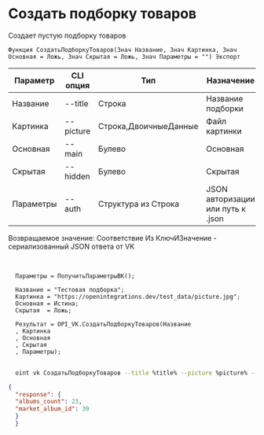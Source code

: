 ﻿---
sidebar_position: 3
---

# Создать подборку товаров
 Создает пустую подборку товаров



`Функция СоздатьПодборкуТоваров(Знач Название, Знач Картинка, Знач Основная = Ложь, Знач Скрытая = Ложь, Знач Параметры = "") Экспорт`

  | Параметр | CLI опция | Тип | Назначение |
  |-|-|-|-|
  | Название | --title | Строка | Название подборки |
  | Картинка | --picture | Строка,ДвоичныеДанные | Файл картинки |
  | Основная | --main | Булево | Основная |
  | Скрытая | --hidden | Булево | Скрытая |
  | Параметры | --auth | Структура из Строка | JSON авторизации или путь к .json |

  
  Возвращаемое значение:   Соответствие Из КлючИЗначение - сериализованный JSON ответа от VK

<br/>




```bsl title="Пример кода"
  Параметры = ПолучитьПараметрыВК();
  
  Название = "Тестовая подборка";
  Картинка = "https://openintegrations.dev/test_data/picture.jpg";
  Основная = Истина;
  Скрытая  = Ложь;
  
  Результат = OPI_VK.СоздатьПодборкуТоваров(Название
  , Картинка
  , Основная
  , Скрытая
  , Параметры);
```
	


```sh title="Пример команды CLI"
    
  oint vk СоздатьПодборкуТоваров --title %title% --picture %picture% --main %main% --hidden %hidden% --auth %auth%

```

```json title="Результат"
{
  "response": {
  "albums_count": 23,
  "market_album_id": 39
  }
  }
```

